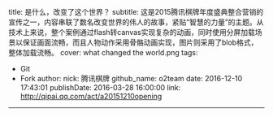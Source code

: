 title: 是什么，改变了这个世界？
subtitle: 这是2015腾讯棋牌年度盛典整合营销的宣传之一，内容串联了数名改变世界的伟人的故事，紧贴“智慧的力量”的主题。从技术上来说，整个案例通过flash转canvas实现复杂的动画，同时使用分屏加载场景以保证画面流畅，而且人物动作采用骨骼动画实现，图片则采用了blob格式，整体加载流畅。
cover: what changed the world.png
tags:
  - Git
  - Fork
author:
  nick: 腾讯棋牌
  github_name: o2team
date: 2016-12-10 17:43:01
publishDate: 2016-03-28 16:00:00
link: http://qipai.qq.com/act/a20151210opening
---

<!-- more -->
